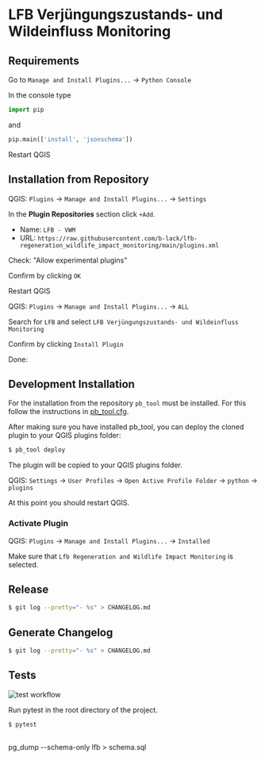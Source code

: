 # LFB Verjüngungszustands- und Wildeinfluss Monitoring


## Requirements

Go to ``Manage and Install Plugins...`` -> ``Python Console``

In the console type

```py
import pip
```
and 

```py
pip.main(['install', 'jsonschema'])
```

Restart QGIS

## Installation from Repository

QGIS: ``Plugins`` -> ``Manage and Install Plugins...`` -> ``Settings``

In the **Plugin Repositories** section click `+Add`.

- Name: `LFB - VWM`
- URL: `https://raw.githubusercontent.com/b-lack/lfb-regeneration_wildlife_impact_monitoring/main/plugins.xml`

Check: "Allow experimental plugins"

Confirm by clicking `OK`

Restart QGIS

QGIS: ``Plugins`` -> ``Manage and Install Plugins...`` -> ``ALL``

Search for `LFB` and select `LFB Verjüngungszustands- und Wildeinfluss Monitoring`

Confirm by clicking `Install Plugin`

Done: 

## Development Installation

For the installation from the repository ``pb_tool`` must be installed. For this follow the instructions in [pb_tool.cfg](pb_tool.cfg).

After making sure you have installed pb_tool, you can deploy the cloned plugin to your QGIS plugins folder:

```bash
$ pb_tool deploy
```
The plugin will be copied to your QGIS plugins folder.

QGIS: ``Settings`` -> ``User Profiles`` -> ``Open Active Profile Folder`` -> ``python`` -> ``plugins``

At this point you should restart QGIS.

### Activate Plugin

QGIS: ``Plugins`` -> ``Manage and Install Plugins...`` -> ``Installed``

Make sure that ``Lfb Regeneration and Wildlife Impact Monitoring`` is selected.


## Release

```bash
$ git log --pretty="- %s" > CHANGELOG.md
```

## Generate Changelog

```bash
$ git log --pretty="- %s" > CHANGELOG.md
```

## Tests

![test workflow](https://github.com/b-lack/lfb-regeneration_wildlife_impact_monitoring/actions/workflows/run-all-tests.yml/badge.svg)

Run pytest in the root directory of the project.

```bash
$ pytest
```

## 

pg_dump --schema-only lfb > schema.sql